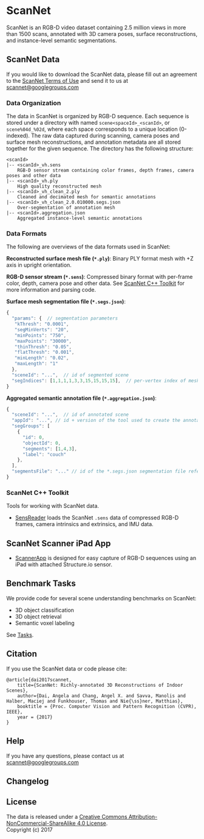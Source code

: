 # ScanNet

ScanNet is an RGB-D video dataset containing 2.5 million views in more than 1500 scans, annotated with 3D camera poses, surface reconstructions, and instance-level semantic segmentations.

## ScanNet Data

If you would like to download the ScanNet data, please fill out an agreement to the [ScanNet Terms of Use](http://dovahkiin.stanford.edu/scannet-public/ScanNet_TOS.pdf) and send it to us at scannet@googlegroups.com

### Data Organization
The data in ScanNet is organized by RGB-D sequence. Each sequence is stored under a directory with named `scene<spaceId>_<scanId>`, or `scene%04d_%02d`, where each space corresponds to a unique location (0-indexed).  The raw data captured during scanning, camera poses and surface mesh reconstructions, and annotation metadata are all stored together for the given sequence.  The directory has the following structure:
```shell
<scanId>
|-- <scanId>_vh.sens
    RGB-D sensor stream containing color frames, depth frames, camera poses and other data
|-- <scanId>_vh.ply
    High quality reconstructed mesh
|-- <scanId>_vh_clean_2.ply
    Cleaned and decimated mesh for semantic annotations
|-- <scanId>_vh_clean_2.0.010000.segs.json
    Over-segmentation of annotation mesh
|-- <scanId>.aggregation.json
    Aggregated instance-level semantic annotations
```

### Data Formats
The following are overviews of the data formats used in ScanNet:

**Reconstructed surface mesh file (`*.ply`)**:
Binary PLY format mesh with +Z axis in upright orientation.

**RGB-D sensor stream (`*.sens`)**:
Compressed binary format with per-frame color, depth, camera pose and other data.  See [ScanNet C++ Toolkit](#scannet-c-toolkit) for more information and parsing code.

**Surface mesh segmentation file (`*.segs.json`)**:
```javascript
{
  "params": {  // segmentation parameters
   "kThresh": "0.0001",
   "segMinVerts": "20",
   "minPoints": "750",
   "maxPoints": "30000",
   "thinThresh": "0.05",
   "flatThresh": "0.001",
   "minLength": "0.02",
   "maxLength": "1"
  },
  "sceneId": "...",  // id of segmented scene
  "segIndices": [1,1,1,1,3,3,15,15,15,15],  // per-vertex index of mesh segment
}
```

**Aggregated semantic annotation file (`*.aggregation.json`)**:
```javascript
{
  "sceneId": "...",  // id of annotated scene
  "appId": "...", // id + version of the tool used to create the annotation
  "segGroups": [
    {
      "id": 0,
      "objectId": 0,
      "segments": [1,4,3],
      "label": "couch"
    },
  ],
  "segmentsFile": "..." // id of the *.segs.json segmentation file referenced
}
```

### ScanNet C++ Toolkit
Tools for working with ScanNet data.

* [SensReader](SensReader) loads the ScanNet `.sens` data of compressed RGB-D frames, camera intrinsics and extrinsics, and IMU data.

## ScanNet Scanner iPad App

* [ScannerApp](ScannerApp) is designed for easy capture of RGB-D sequences using an iPad with attached Structure.io sensor.


## Benchmark Tasks
We provide code for several scene understanding benchmarks on ScanNet:
* 3D object classification
* 3D object retrieval
* Semantic voxel labeling

See [Tasks](Tasks).


## Citation
If you use the ScanNet data or code please cite:
```
@article{dai2017scannet,
    title={ScanNet: Richly-annotated 3D Reconstructions of Indoor Scenes},
    author={Dai, Angela and Chang, Angel X. and Savva, Manolis and Halber, Maciej and Funkhouser, Thomas and Nie{\ss}ner, Matthias},
    booktitle = {Proc. Computer Vision and Pattern Recognition (CVPR), IEEE},
    year = {2017}
}
```

## Help
If you have any questions, please contact us at scannet@googlegroups.com


## Changelog


## License
The data is released under a <a href="http://creativecommons.org/licenses/by-nc-sa/4.0/">Creative Commons Attribution-NonCommercial-ShareAlike 4.0 License</a>.  
Copyright (c) 2017
